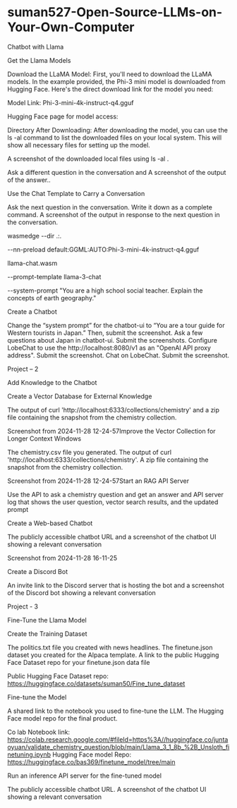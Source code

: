 # suman527-Open-Source-LLMs-on-Your-Own-Computer
Chatbot with Llama 
 
Get the Llama Models  

Download the LLaMA Model: First, you'll need to download the LLaMA models. In the example provided, the Phi-3 mini model is downloaded from Hugging Face. Here's the direct download link for the model you need: 

Model Link: Phi-3-mini-4k-instruct-q4.gguf 

 Hugging Face page for model access:  

Directory After Downloading: After downloading the model, you can use the ls -al command to list the downloaded files on your local system. This will show all necessary files for setting up the model. 

A screenshot of the downloaded local files using ls -al . 

 

Ask a different question in the conversation and A screenshot of the output of the answer.. 

  

 

Use the Chat Template to Carry a Conversation 

Ask the next question in the conversation. Write it down as a complete command. A screenshot of the output in response to the next question in the conversation. 

wasmedge --dir .:.  

--nn-preload default:GGML:AUTO:Phi-3-mini-4k-instruct-q4.gguf  

llama-chat.wasm  

--prompt-template llama-3-chat  

--system-prompt "You are a high school social teacher. Explain the concepts of earth geography." 

  

 

 

Create a Chatbot 

Change the “system prompt” for the chatbot-ui to “You are a tour guide for Western tourists in Japan.” Then, submit the screenshot. Ask a few questions about Japan in chatbot-ui. Submit the screenshots. Configure LobeChat to use the http://localhost:8080/v1 as an "OpenAI API proxy address". Submit the screenshot. Chat on LobeChat. Submit the screenshot. 

 

Project – 2  

Add Knowledge to the Chatbot 

Create a Vector Database for External Knowledge 

The output of curl 'http://localhost:6333/collections/chemistry' and a zip file containing the snapshot from the chemistry collection. 

Screenshot from 2024-11-28 12-24-57Improve the Vector Collection for Longer Context Windows 

The chemistry.csv file you generated. The output of curl 'http://localhost:6333/collections/chemistry'. A zip file containing the snapshot from the chemistry collection. 

Screenshot from 2024-11-28 12-24-57Start an RAG API Server 

Use the API to ask a chemistry question and get an answer and API server log that shows the user question, vector search results, and the updated prompt 

Create a Web-based Chatbot 

The publicly accessible chatbot URL and a screenshot of the chatbot UI showing a relevant conversation 

Screenshot from 2024-11-28 16-11-25 

Create a Discord Bot 

An invite link to the Discord server that is hosting the bot and a screenshot of the Discord bot showing a relevant conversation 

 

Project - 3 

Fine-Tune the Llama Model 

Create the Training Dataset 

The politics.txt file you created with news headlines. The finetune.json dataset you created for the Alpaca template. A link to the public Hugging Face Dataset repo for your finetune.json data file 

Public Hugging Face Dataset repo: https://huggingface.co/datasets/suman50/Fine_tune_dataset 

Fine-tune the Model 

A shared link to the notebook you used to fine-tune the LLM. The Hugging Face model repo for the final product. 

Co lab Notebook link: https://colab.research.google.com/#fileId=https%3A//huggingface.co/juntaoyuan/validate_chemistry_question/blob/main/Llama_3_1_8b_%2B_Unsloth_finetuning.ipynb Hugging Face model Repo: https://huggingface.co/bas369/finetune_model/tree/main 

Run an inference API server for the fine-tuned model 

The publicly accessible chatbot URL. A screenshot of the chatbot UI showing a relevant conversation 
